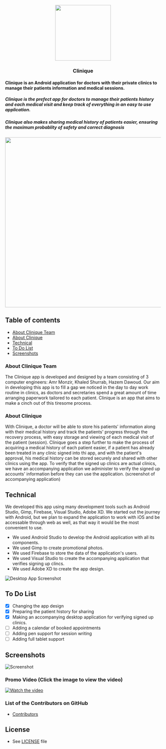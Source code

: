 <p align="center">
  <a href="https://github.com/hzdawoud/Clinique">
    <img src="https://github.com/hzdawoud/Clinique/blob/master/Images/icon.png" width=180 height=180>
  </a>
  <h3 align="center">Clinique</h3>
</p>
<p align="center">
    <h4>Clinique is an Android application for doctors with their private clinics to manage their patients information and medical sessions.<br></h4>
</p>
<p>
   <h5>Clinique is the prefect app for doctors to manage their patients history and each medical visit and keep track of everything in an easy to use application. <br></h5>

   <h5>Clinique also makes sharing medical history of patients easier, ensuring the maximum probablity of safety and correct diagnosis<br></h5>
</p>

<p align="center">
  <a href="https://github.com/hzdawoud/Clinique">
    <img src="https://github.com/hzdawoud/Clinique/blob/master/Images/Promo.jpg" width=1550 height=550>
  </a>
</p>

## Table of contents

- [About Clinique Team](https://github.com/hzdawoud/Clinique/blob/master/README.md#about-clinique-team)
- [About Clinique](https://github.com/hzdawoud/Clinique/blob/master/README.md#about-clinique)
- [Technical](https://github.com/hzdawoud/Clinique/blob/master/README.md#technical)
- [To Do List](https://github.com/hzdawoud/Clinique/blob/master/README.md#to-do-list)
- [Screenshots](https://github.com/hzdawoud/Clinique/blob/master/README.md#screenshots)



### About Clinique Team

The Clinique app is developed and designed by a team consisting of 3 computer engineers: Amr Monzir, Khaled Shurrab, Hazem Dawoud. Our aim in developing this app is to fill a gap we noticed in the day to day work routine in clinics, as doctors and secretaries spend a great amount of time arranging paperwork tailored to each patient. Clinique is an app that aims to make a cinch out of this tiresome process.

### About Clinique
With Clinique, a doctor will be able to store his patients' information along with their medical history and track the patients' progress through the recovery process, with easy storage and viewing of each medical visit of the patient (session).
Clinique goes a step further to make the process of acquiring a medical history of each patient easier, if a patient has already been treated in any clinic signed into thi app, and with the patient's approval, his medical history can be stored securely and shared with other clinics using the app.
To verify that the signed up clinics are actual clinics, we have an accompanying application we administer to verify the signed up accounts' information before they can use the application.
(screenshot of accompanying application)

## Technical
We developed this app using many development tools such as Android Studio, Gimp, Firebase, Visual Studio, Adobe XD. We started out the journey with Android, but we plan to expand the application to work with iOS and be accessable through web as well, as that way it would be the most convenient to use.
- We used Android Studio to develop the Android application with all its components.
- We used Gimp to create promotional photos.
- We used Firebase to store the data of the application's users.
- We used Visual Studio to create the accompanying application that verifies signing up clincs.
- We used Adobe XD to create the app design.

![Desktop App Screenshot](https://github.com/hzdawoud/Clinique/blob/master/Images/Desktop%20App%20Screenshot.png)
## To Do List

- [x] Changing the app design
- [x] Preparing the patient history for sharing
- [x] Making an accompanying desktop application for verifying signed up clinics.
- [ ] Adding a calendar of booked appointments
- [ ] Adding pen support for session writing 
- [ ] Adding full tablet support

## Screenshots
![Screenshot](https://github.com/hzdawoud/Clinique/blob/master/Images/Screenshots.png)

### Promo Video (Click the image to view the video)
[![Watch the video](https://github.com/hzdawoud/Clinique/blob/master/Images/giphy.gif)](https://www.youtube.com/watch?v=fSXeXd5x5W0)

### List of the Contributors on GitHub
* [Contributors](https://github.com/hzdawoud/Clinique/graphs/contributors)

## License 
* See [LICENSE](https://github.com/hzdawoud/Clinique/blob/master/LICENSE) file
